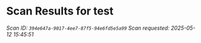# Scan Results for test

*Scan ID: `394e647a-9017-4ee7-87f5-94e6fd5e5a99`*
*Scan requested: 2025-05-12 15:45:51*

